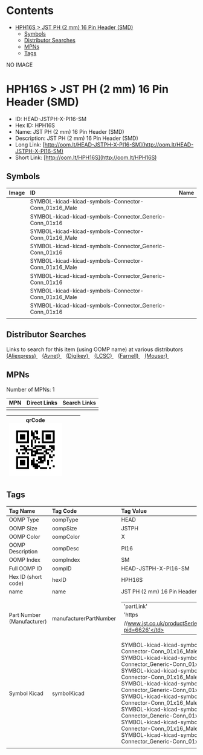 



Contents
========

* [HPH16S > JST PH (2 mm) 16 Pin Header (SMD)](#hph16s--jst-ph-2-mm-16-pin-header-smd)
	* [Symbols](#symbols)
	* [Distributor Searches](#distributor-searches)
	* [MPNs](#mpns)
	* [Tags](#tags)
  
NO IMAGE  
# HPH16S > JST PH (2 mm) 16 Pin Header (SMD)

- ID: HEAD-JSTPH-X-PI16-SM
- Hex ID: HPH16S
- Name: JST PH (2 mm) 16 Pin Header (SMD)
- Description: JST PH (2 mm) 16 Pin Header (SMD)
- Long Link: [http://oom.lt/HEAD-JSTPH-X-PI16-SM](http://oom.lt/HEAD-JSTPH-X-PI16-SM)
- Short Link: [http://oom.lt/HPH16S](http://oom.lt/HPH16S)

## Symbols
  

|Image|ID|Name|
| :--- | :--- | :--- |
|![]()|SYMBOL-kicad-kicad-symbols-Connector-Conn_01x16_Male||
|![]()|SYMBOL-kicad-kicad-symbols-Connector_Generic-Conn_01x16||
|![]()|SYMBOL-kicad-kicad-symbols-Connector-Conn_01x16_Male||
|![]()|SYMBOL-kicad-kicad-symbols-Connector_Generic-Conn_01x16||
|![]()|SYMBOL-kicad-kicad-symbols-Connector-Conn_01x16_Male||
|![]()|SYMBOL-kicad-kicad-symbols-Connector_Generic-Conn_01x16||
|![]()|SYMBOL-kicad-kicad-symbols-Connector-Conn_01x16_Male||
|![]()|SYMBOL-kicad-kicad-symbols-Connector_Generic-Conn_01x16||
||||

## Distributor Searches
  
Links to search for this item (using OOMP name) at various distributors  
[(Aliexpress) ](https://www.aliexpress.com/wholesale?SearchText=1117JST+PH+2+mm+16+Pin+Header+SMD)&nbsp;&nbsp;&nbsp;[(Avnet) ](https://www.avnet.com/shop/us/search/JST+PH+2+mm+16+Pin+Header+SMD)&nbsp;&nbsp;&nbsp;[(Digikey) ](https://www.digikey.co.uk/en/products/result?s=JST+PH+2+mm+16+Pin+Header+SMD)&nbsp;&nbsp;&nbsp;[(LCSC) ](https://www.lcsc.com/search?q=JST+PH+2+mm+16+Pin+Header+SMD)&nbsp;&nbsp;&nbsp;[(Farnell) ](https://uk.farnell.com/search?st=JST+PH+2+mm+16+Pin+Header+SMD)&nbsp;&nbsp;&nbsp;[(Mouser) ](https://www.mouser.com/c/?q=JST+PH+2+mm+16+Pin+Header+SMD)&nbsp;&nbsp;&nbsp;
## MPNs
  
Number of MPNs: 1  

|MPN|Direct Links|Search Links|
| :--- | :--- | :--- |
||||
  

|qrCode<br>[![](https://raw.githubusercontent.com/oomlout/oomlout_OOMP_parts_V2/main/HEAD/JSTPH/X/PI16/SM/qrCode_140.png)](https://github.com/oomlout/oomlout_OOMP_parts_V2/tree/main/HEAD/JSTPH/X/PI16/SM/qrCode.png)||||
| :---: | :---: | :---: | :---: |

## Tags
  

|Tag Name|Tag Code|Tag Value|
| :--- | :--- | :--- |
|OOMP Type|oompType|HEAD|
|OOMP Size|oompSize|JSTPH|
|OOMP Color|oompColor|X|
|OOMP Description|oompDesc|PI16|
|OOMP Index|oompIndex|SM|
|Full OOMP ID|oompID|HEAD-JSTPH-X-PI16-SM|
|Hex ID (short code)|hexID|HPH16S|
|name|name|JST PH (2 mm) 16 Pin Header (SMD)|
|Part Number (Manufacturer)|manufacturerPartNumber|<table><tr><td>'partLink'</td></tr><tr><td> 'https</td></tr><tr><td>//www.jst.co.uk/productSeries.php?pid=6626'</td></tr></table>|
|Symbol Kicad|symbolKicad|SYMBOL-kicad-kicad-symbols-Connector-Conn_01x16_Male, SYMBOL-kicad-kicad-symbols-Connector_Generic-Conn_01x16, SYMBOL-kicad-kicad-symbols-Connector-Conn_01x16_Male, SYMBOL-kicad-kicad-symbols-Connector_Generic-Conn_01x16, SYMBOL-kicad-kicad-symbols-Connector-Conn_01x16_Male, SYMBOL-kicad-kicad-symbols-Connector_Generic-Conn_01x16, SYMBOL-kicad-kicad-symbols-Connector-Conn_01x16_Male, SYMBOL-kicad-kicad-symbols-Connector_Generic-Conn_01x16|
||||
